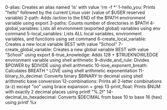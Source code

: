 0-alias: Creates an alias named 'ls' with value 'rm -f *'
1-hello_you: Prints "hello" followed by the current Linux user (value of $USER reserved variable)
2-path: Adds /action to the END of the $PATH environment variable using export
3-paths: Counts number of directories in $PATH
4-global_variables: Lists all environment (exported global) variables using env command
5-local_variables: Lists ALL local variables, environment variables, and functions using set command
6-create_local_variable: Creates a new local variable BEST with value "School"
7-create_global_variable: Creates a new global variable BEST with value "School" using export
8-true_knowledge: Adds 128 + $TRUEKNOWLEDGE environment variable using shell arithmetic
9-divide_and_rule: Divides $POWER by $DIVIDE using shell arithmetic
10-love_exponent_breath: Calculates BREATH ^ LOVE using shell arithmetic exponentiation
11-binary_to_decimal: Converts binary $BINARY to decimal using shell arithmetic base conversion
12-combinations: Prints all 2-letter combinations (a-z) except "oo" using brace expansion + grep
13-print_float: Prints $NUM with exactly 2 decimal places using printf "%.2f"
14-decimal_to_hexadecimal: Converts $DECIMAL from base 10 to base 16 (hex) using printf %x
